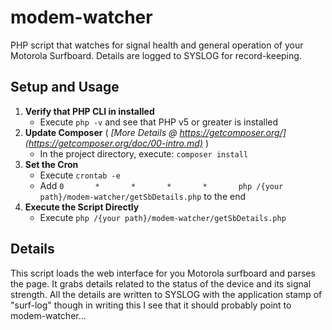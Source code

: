 # modem-watcher
PHP script that watches for signal health and general operation of your Motorola Surfboard. Details are logged to SYSLOG for record-keeping.

## Setup and Usage

1. **Verify that PHP CLI in installed**
    + Execute ```php -v``` and see that PHP v5 or greater is installed
1. **Update Composer** ( _[More Details @ https://getcomposer.org/](https://getcomposer.org/doc/00-intro.md)_ )
    + In the project directory, execute: ```composer install```
2. **Set the Cron**
    + Execute ```crontab -e``` 
    + Add ```0       *       *       *       *       php /{your path}/modem-watcher/getSbDetails.php``` to the end
3. **Execute the Script Directly**
    + Execute ```php /{your path}/modem-watcher/getSbDetails.php``` 

## Details

This script loads the web interface for you Motorola surfboard and parses the page. It grabs details related to the status of the device and its signal strength. All the details are written to SYSLOG with the application stamp of "surf-log" though in writing this I see that it should probably point to modem-watcher...